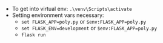  - To get into virtual env: `.\venv\Scripts\activate`
 - Setting environment vars necessary:
   - `set FLASK_APP=poly.py` or `$env:FLASK_APP=poly.py`
   - `set FLASK_ENV=development` or `$env:FLASK_APP=poly.py`
   - `flask run`